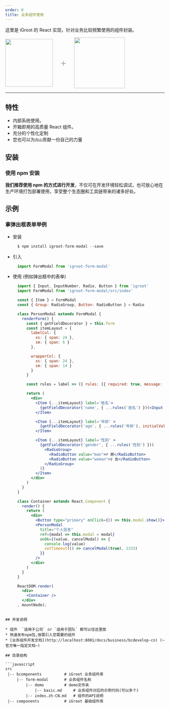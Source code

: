 ```yaml
---
order: 0
title: 业务组件使用
---
```


这里是 iGroot 的 React 实现，针对业务比较频繁使用的组件封装。

<div class="pic-plus">
  <img width="150" src="http://fe.baishancloud.com/images/page-logo.png">
  <span>+</span>
  <img width="160" src="http://fe.baishancloud.com/images/react.png">
</div>

<style>
.pic-plus > * {
  display: inline-block!important;
  vertical-align: middle;
}
.pic-plus span {
  font-size: 30px;
  color: #aaa;
  margin: 0 20px;
}
</style>

---

## 特性

- 内部系统使用。
- 开箱即用的高质量 React 组件。
- 充分的个性化定制
- 您也可以为``白山``贡献一份自己的力量

## 安装

### 使用 npm 安装

**我们推荐使用 npm 的方式进行开发**，不仅可在开发环境轻松调试，也可放心地在生产环境打包部署使用，享受整个生态圈和工具链带来的诸多好处。

## 示例

### 拿弹出框表单举例

- 安装

  ```jsx
    $ npm install igroot-form-modal --save
  ```

- 引入

  ```jsx
    import FormModal from 'igroot-form-modal'
  ```
- 使用 (例如弹出框中的表单)

  ```jsx
    import { Input, InputNumber, Radio, Button } from 'igroot'
    import FormModal from 'igroot-form-modal/src/index'

    const { Item } = FormModal
    const { Group: RadioGroup, Button: RadioButton } = Radio

    class PersonModal extends FormModal {
      renderForm() {
        const { getFieldDecorator } = this.form
        const itemLayout = {
          labelCol: {
            xs: { span: 24 },
            sm: { span: 6 }
          },

          wrapperCol: {
            xs: { span: 24 },
            sm: { span: 14 }
          }
        }

        const rules = label => ({ rules: [{ required: true, message: `${label}为必填项` }] })

        return (
          <div>
            <Item {...itemLayout} label='姓名'>
              {getFieldDecorator('name', { ...rules('姓名') })(<Input />)}
            </Item>

            <Item {...itemLayout} label='年龄' >
              {getFieldDecorator('age', { ...rules('年龄'), initialValue: 18 })(<InputNumber max={150} min={0} />)}
            </Item>

            <Item {...itemLayout} label='性别' >
              {getFieldDecorator('gender', { ...rules('性别') })(
                <RadioGroup>
                  <RadioButton value="man">♂ 男</RadioButton>
                  <RadioButton value="woman">♀ 女</RadioButton>
                </RadioGroup>
              )}
            </Item>
          </div>
        )
      }
    }

    class Container extends React.Component {
      render() {
        return (
          <div>
            <Button type="primary" onClick={() => this.modal.show()}>Show Modal</Button>
            <PersonModal
              title="个人信息"
              ref={modal => this.modal = modal}
              onOk={(value, cancelModal) => {
                console.log(value)
                setTimeout(() => cancelModal(true), 2333)
              }}
            />
          </div>
        )
      }
    }

    ReactDOM.render(
      <div>
        <Container />
      </div>
    , mountNode);
 ```

## 开发说明

* 组件  `适用于公司` or `适用于团队` 都可以往这里放
* 快速发布npm包,按需引入您需要的组件
* [业务组件开发文档](http://localhost:8001/docs/business/bcdevelop-cn) (~官方唯一指定文档~)

## 目录结构

```javascript
src
  |-- bcomponents          # iGroot 业务组件库
      |-- form-modal       # 业务组件名称
      	  |-- demo         # demo文件夹
      	      |-- basic.md     # 业务组件对应的示例代码(可以多个)
          |-- index.zh-CN.md   # 组件的API说明
  |-- components           # iGroot 基础组件库
```